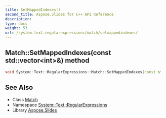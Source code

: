 ```yaml
---
title: SetMappedIndexes()
second_title: Aspose.Slides for C++ API Reference
description: 
type: docs
weight: 53
url: /system.text.regularexpressions/match/setmappedindexes/
---
```

## Match::SetMappedIndexes(const std::vector\<int\>\&) method




```cpp
void System::Text::RegularExpressions::Match::SetMappedIndexes(const std::vector<int> &mapped_indexes)
```

## See Also

* Class [Match](../)
* Namespace [System::Text::RegularExpressions](../../)
* Library [Aspose.Slides](../../../)